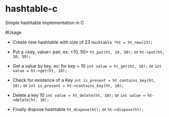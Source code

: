 # hashtable-c
Simple hashtable implementation in C

#Usage
* Create new hashtable with size of 23
  `Hashtable *ht = ht_new(23);`

* Put a <key, value> pair, ex: <10, 50>
  `ht_put(ht, 10, 50);` or `ht->put(ht, 10, 50);`

* Get a value by key, ex: for key = 10
  `int value = ht_get(ht, 10);` or `int value = ht->get(ht, 10);`

* Check for existence of a Key
  `int is_present = ht_contains_key(ht, 10);`
or
  `int is_present = ht->contains_key(ht, 10);`

* Delete a key 10
  `int value = ht_delete(ht, 10);` or `int value = ht->delete(ht, 10);`

* Finally dispose hashtable
  `ht_dispose(ht);` or `ht->dispose(ht);`
